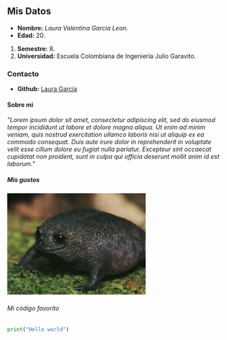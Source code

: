 ## Mis Datos
- **Nombre:** *Laura Valentina Garcia Leon.*
- **Edad:** 20.
1. **Semestre:** 8.
2. **Universidad:** Escuela Colombiana de Ingeniería Julio Garavito.


### Contacto
- **Github:** [Laura Garcia](https://github.com/laura-gar "Laura Garcia")

#### Sobre mi

*"Lorem ipsum dolor sit amet, consectetur adipiscing elit, sed do eiusmod tempor incididunt ut labore et dolore magna aliqua. Ut enim ad minim veniam, quis nostrud exercitation ullamco laboris nisi ut aliquip ex ea commodo consequat. Duis aute irure dolor in reprehenderit in voluptate velit esse cillum dolore eu fugiat nulla pariatur. Excepteur sint occaecat cupidatat non proident, sunt in culpa qui officia deserunt mollit anim id est laborum."*

##### Mis gustos
![Imagen sapito](https://github.com/juancho20sp/LAB-1-CVDS/blob/master/Laura%20Valentina%20Garcia/Imagen.png)

###### Mi código favorito
``` python
print("Hello world")
```
